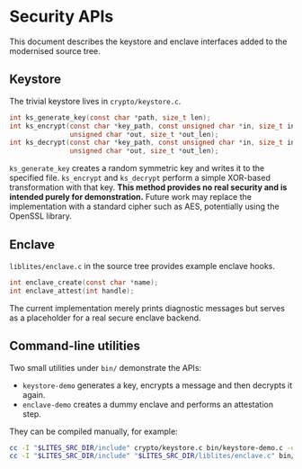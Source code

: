 # Security APIs

This document describes the keystore and enclave interfaces added to the modernised source tree.

## Keystore

The trivial keystore lives in `crypto/keystore.c`.

```c
int ks_generate_key(const char *path, size_t len);
int ks_encrypt(const char *key_path, const unsigned char *in, size_t in_len,
               unsigned char *out, size_t *out_len);
int ks_decrypt(const char *key_path, const unsigned char *in, size_t in_len,
               unsigned char *out, size_t *out_len);
```

`ks_generate_key` creates a random symmetric key and writes it to the specified
file.  `ks_encrypt` and `ks_decrypt` perform a simple XOR-based transformation
with that key.  **This method provides no real security and is intended purely
for demonstration.**  Future work may replace the implementation with a
standard cipher such as AES, potentially using the OpenSSL library.

## Enclave

`liblites/enclave.c` in the source tree provides example enclave hooks.

```c
int enclave_create(const char *name);
int enclave_attest(int handle);
```

The current implementation merely prints diagnostic messages but serves as a
placeholder for a real secure enclave backend.

## Command-line utilities

Two small utilities under `bin/` demonstrate the APIs:

- `keystore-demo` generates a key, encrypts a message and then decrypts it again.
- `enclave-demo` creates a dummy enclave and performs an attestation step.

They can be compiled manually, for example:

```sh
cc -I "$LITES_SRC_DIR/include" crypto/keystore.c bin/keystore-demo.c -o keystore-demo
cc -I "$LITES_SRC_DIR/include" "$LITES_SRC_DIR/liblites/enclave.c" bin/enclave-demo.c -o enclave-demo
```

